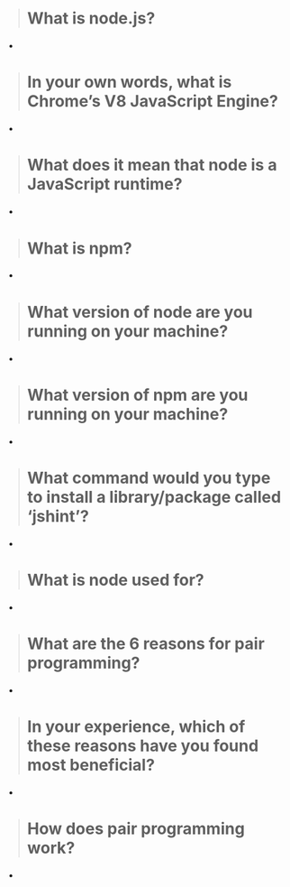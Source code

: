 ># What is node.js?

* ### 

># In your own words, what is Chrome’s V8 JavaScript Engine?

* ### 

># What does it mean that node is a JavaScript runtime?

* ### 

># What is npm?

* ### 
 
># What version of node are you running on your machine?

* ### 

># What version of npm are you running on your machine?

* ### 

># What command would you type to install a library/package called ‘jshint’?

* ### 

># What is node used for?

* ### 

># What are the 6 reasons for pair programming?

* ### 

># In your experience, which of these reasons have you found most beneficial?

* ### 

># How does pair programming work?

* ### 